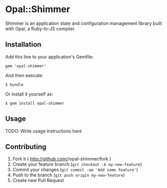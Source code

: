 # Opal::Shimmer

Shimmer is an application state and configuration management library built with Opal, a Ruby-to-JS compiler.

## Installation

Add this line to your application's Gemfile:

    gem 'opal-shimmer'

And then execute:

    $ bundle

Or install it yourself as:

    $ gem install opal-shimmer

## Usage

TODO: Write usage instructions here

## Contributing

1. Fork it ( http://github.com/<my-github-username>/opal-shimmer/fork )
2. Create your feature branch (`git checkout -b my-new-feature`)
3. Commit your changes (`git commit -am 'Add some feature'`)
4. Push to the branch (`git push origin my-new-feature`)
5. Create new Pull Request
